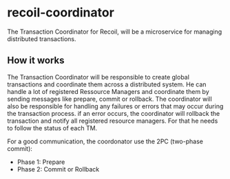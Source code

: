 # recoil-coordinator

The Transaction Coordinator for Recoil, will be a microservice for managing distributed transactions.

## How it works

The Transaction Coordinator will be responsible to create global transactions and coordinate them across a distributed system.
He can handle a lot of registered Ressource Managers and coordinate them by sending messages like prepare, commit or rollback. The coordinator will also be responsible for handling any failures or errors that may occur during the transaction process. if an error occurs, the coordinator will rollback the transaction and notify all registered resource managers. For that he needs to follow the status of each TM.

For a good communication, the coordonator use the 2PC (two-phase commit):
- Phase 1: Prepare
- Phase 2: Commit or Rollback

